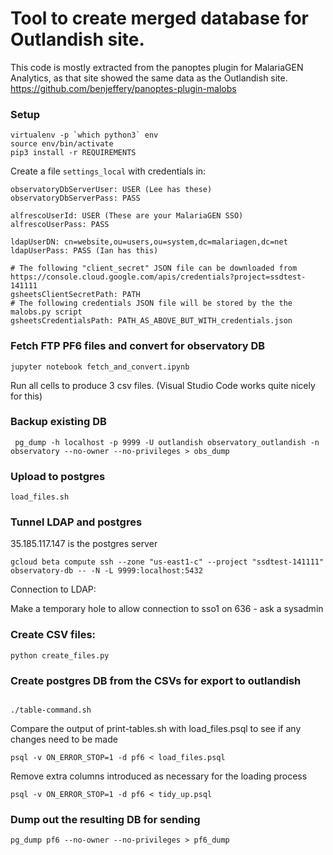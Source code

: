 # Tool to create merged database for Outlandish site.

This code is mostly extracted from the panoptes plugin for MalariaGEN Analytics, as that site showed
the same data as the Outlandish site. https://github.com/benjeffery/panoptes-plugin-malobs


### Setup
```
virtualenv -p `which python3` env
source env/bin/activate
pip3 install -r REQUIREMENTS
```
Create a file `settings_local` with credentials in:
```
observatoryDbServerUser: USER (Lee has these)
observatoryDbServerPass: PASS

alfrescoUserId: USER (These are your MalariaGEN SSO)
alfrescoUserPass: PASS

ldapUserDN: cn=website,ou=users,ou=system,dc=malariagen,dc=net
ldapUserPass: PASS (Ian has this)

# The following "client_secret" JSON file can be downloaded from https://console.cloud.google.com/apis/credentials?project=ssdtest-141111
gsheetsClientSecretPath: PATH
# The following credentials JSON file will be stored by the the malobs.py script
gsheetsCredentialsPath: PATH_AS_ABOVE_BUT_WITH_credentials.json

```

### Fetch FTP PF6 files and convert for observatory DB
```jupyter notebook fetch_and_convert.ipynb```

Run all cells to produce 3 csv files.
(Visual Studio Code works quite nicely for this)

### Backup existing DB

``` pg_dump -h localhost -p 9999 -U outlandish observatory_outlandish -n observatory --no-owner --no-privileges > obs_dump```

### Upload to postgres

```load_files.sh```

### Tunnel LDAP and postgres
35.185.117.147 is the postgres server


```
gcloud beta compute ssh --zone "us-east1-c" --project "ssdtest-141111" observatory-db -- -N -L 9999:localhost:5432
```

Connection to LDAP:

Make a temporary hole to allow connection to sso1 on 636 - ask a sysadmin


### Create CSV files:
```
python create_files.py 
```

### Create postgres DB from the CSVs for export to outlandish
```psql -v ON_ERROR_STOP=1 -d pf6 < schema.sql
```
```
./table-command.sh
```
Compare the output of print-tables.sh with load_files.psql to see if any
changes need to be made
```
psql -v ON_ERROR_STOP=1 -d pf6 < load_files.psql
```

Remove extra columns introduced as necessary for the loading process
```
psql -v ON_ERROR_STOP=1 -d pf6 < tidy_up.psql
```
### Dump out the resulting DB for sending

```
pg_dump pf6 --no-owner --no-privileges > pf6_dump
```



